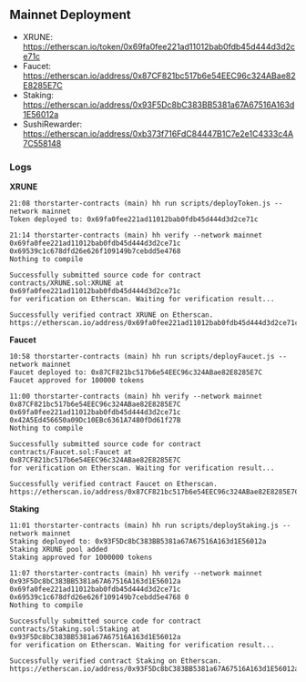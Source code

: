 ## Mainnet Deployment

- XRUNE: https://etherscan.io/token/0x69fa0fee221ad11012bab0fdb45d444d3d2ce71c
- Faucet: https://etherscan.io/address/0x87CF821bc517b6e54EEC96c324ABae82E8285E7C
- Staking: https://etherscan.io/address/0x93F5Dc8bC383BB5381a67A67516A163d1E56012a
- SushiRewarder: https://etherscan.io/address/0xb373f716FdC84447B1C7e2e1C4333c4A7C558148

### Logs

**XRUNE**

```
21:08 thorstarter-contracts (main) hh run scripts/deployToken.js --network mainnet
Token deployed to: 0x69fa0fee221ad11012bab0fdb45d444d3d2ce71c

21:14 thorstarter-contracts (main) hh verify --network mainnet 0x69fa0fee221ad11012bab0fdb45d444d3d2ce71c 0x69539c1c678dfd26e626f109149b7cebdd5e4768
Nothing to compile

Successfully submitted source code for contract
contracts/XRUNE.sol:XRUNE at 0x69fa0fee221ad11012bab0fdb45d444d3d2ce71c
for verification on Etherscan. Waiting for verification result...

Successfully verified contract XRUNE on Etherscan.
https://etherscan.io/address/0x69fa0fee221ad11012bab0fdb45d444d3d2ce71c#code
```

**Faucet**

```
10:58 thorstarter-contracts (main) hh run scripts/deployFaucet.js --network mainnet
Faucet deployed to: 0x87CF821bc517b6e54EEC96c324ABae82E8285E7C
Faucet approved for 100000 tokens

11:00 thorstarter-contracts (main) hh verify --network mainnet 0x87CF821bc517b6e54EEC96c324ABae82E8285E7C 0x69fa0fee221ad11012bab0fdb45d444d3d2ce71c 0x42A5Ed456650a09Dc10EBc6361A7480fDd61f27B
Nothing to compile

Successfully submitted source code for contract
contracts/Faucet.sol:Faucet at 0x87CF821bc517b6e54EEC96c324ABae82E8285E7C
for verification on Etherscan. Waiting for verification result...

Successfully verified contract Faucet on Etherscan.
https://etherscan.io/address/0x87CF821bc517b6e54EEC96c324ABae82E8285E7C#code
```

**Staking**

```
11:01 thorstarter-contracts (main) hh run scripts/deployStaking.js --network mainnet
Staking deployed to: 0x93F5Dc8bC383BB5381a67A67516A163d1E56012a
Staking XRUNE pool added
Staking approved for 1000000 tokens

11:07 thorstarter-contracts (main) hh verify --network mainnet 0x93F5Dc8bC383BB5381a67A67516A163d1E56012a 0x69fa0fee221ad11012bab0fdb45d444d3d2ce71c 0x69539c1c678dfd26e626f109149b7cebdd5e4768 0
Nothing to compile

Successfully submitted source code for contract
contracts/Staking.sol:Staking at 0x93F5Dc8bC383BB5381a67A67516A163d1E56012a
for verification on Etherscan. Waiting for verification result...

Successfully verified contract Staking on Etherscan.
https://etherscan.io/address/0x93F5Dc8bC383BB5381a67A67516A163d1E56012a#code
```
